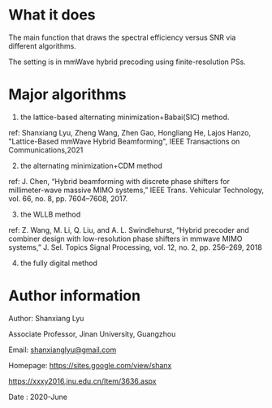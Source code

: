 # What it does
The main function that draws the spectral efficiency versus SNR via
different algorithms.

The setting is in mmWave hybrid precoding using finite-resolution PSs.

# Major algorithms
1. the lattice-based alternating minimization+Babai(SIC) method.
 
 ref: Shanxiang Lyu, Zheng Wang, Zhen Gao, Hongliang He, Lajos Hanzo, "Lattice-Based mmWave Hybrid Beamforming", IEEE Transactions on Communications,2021

2. the alternating minimization+CDM method 

 ref: J. Chen, “Hybrid beamforming with discrete phase shifters for millimeter-wave massive MIMO systems,” IEEE Trans. Vehicular Technology, vol. 66, no. 8, pp. 7604–7608, 2017.

3. the WLLB method 

 ref: Z. Wang, M. Li, Q. Liu, and A. L. Swindlehurst, “Hybrid precoder and combiner design with low-resolution phase shifters in mmwave MIMO systems,” J. Sel. Topics Signal Processing, vol. 12, no. 2, pp. 256–269, 2018

4. the fully digital method

# Author information
Author: Shanxiang Lyu

Associate Professor, Jinan University, Guangzhou

Email: shanxianglyu@gmail.com

Homepage: https://sites.google.com/view/shanx

https://xxxy2016.jnu.edu.cn/Item/3636.aspx

Date    : 2020-June
